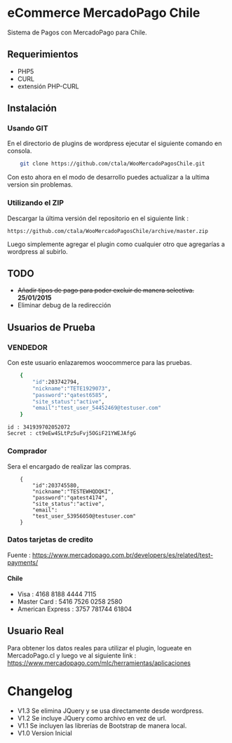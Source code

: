 # eCommerce MercadoPago Chile

Sistema de Pagos con MercadoPago para Chile.

## Requerimientos

* PHP5
* CURL
* extensión PHP-CURL

## Instalación

### Usando GIT

En el directorio de plugins de wordpress ejecutar el siguiente comando en consola.
```bash
    git clone https://github.com/ctala/WooMercadoPagosChile.git
```
Con esto ahora en el modo de desarrollo puedes actualizar a la ultima version sin problemas.

### Utilizando el ZIP

Descargar la última versión del repositorio en el siguiente link :
```
https://github.com/ctala/WooMercadoPagosChile/archive/master.zip
```
Luego simplemente agregar el plugin como cualquier otro que agregarías a wordpress al subirlo.

## TODO
* ~~Añadir tipos de pago para poder excluir de manera selectiva.~~ **25/01/2015**
* Eliminar debug de la redirección

## Usuarios de Prueba

### VENDEDOR
Con este usuario enlazaremos woocommerce para las pruebas.

```bash
    {
        "id":203742794,
        "nickname":"TETE1929073",
        "password":"qatest6585",
        "site_status":"active",
        "email":"test_user_54452469@testuser.com"
    }

```
    id : 341939702052072
    Secret : ct9eEw4SLtPz5uFvj5OGiF21YWEJAfgG

### Comprador
Sera el encargado de realizar las compras.

```
    {
        "id":203745580,
        "nickname":"TESTEWHQDQKI",
        "password":"qatest4174",
        "site_status":"active",
        "email":
        "test_user_53956050@testuser.com"
    }

```

### Datos tarjetas de credito

Fuente : https://www.mercadopago.com.br/developers/es/related/test-payments/

#### Chile

* Visa : 4168 8188 4444 7115
* Master Card : 5416 7526 0258 2580
* American Express : 3757 781744 61804

## Usuario Real

Para obtener los datos reales para utilizar el plugin, logueate en MercadoPago.cl 
y luego ve al siguiente link : https://www.mercadopago.com/mlc/herramientas/aplicaciones 


# Changelog

* V1.3 Se elimina JQuery y se usa directamente desde wordpress.
* V1.2 Se incluye JQuery como archivo en vez de url.
* V1.1 Se incluyen las librerías de Bootstrap de manera local.
* V1.0 Version Inicial